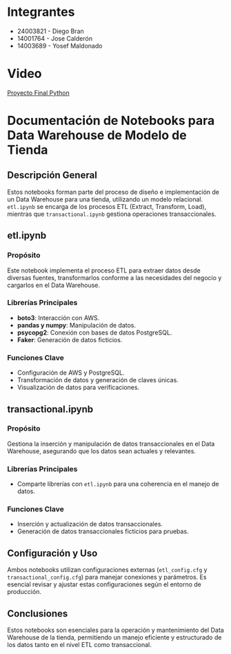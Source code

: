 # Integrantes

- 24003821 - Diego Bran
- 14001764 - Jose Calderón
- 14003689 - Yosef Maldonado

# Video

[Proyecto Final Python]()

# Documentación de Notebooks para Data Warehouse de Modelo de Tienda

## Descripción General

Estos notebooks forman parte del proceso de diseño e implementación de un Data Warehouse para una tienda, utilizando un modelo relacional. `etl.ipynb` se encarga de los procesos ETL (Extract, Transform, Load), mientras que `transactional.ipynb` gestiona operaciones transaccionales.

## etl.ipynb

### Propósito

Este notebook implementa el proceso ETL para extraer datos desde diversas fuentes, transformarlos conforme a las necesidades del negocio y cargarlos en el Data Warehouse.

### Librerías Principales

- **boto3**: Interacción con AWS.
- **pandas y numpy**: Manipulación de datos.
- **psycopg2**: Conexión con bases de datos PostgreSQL.
- **Faker**: Generación de datos ficticios.

### Funciones Clave

- Configuración de AWS y PostgreSQL.
- Transformación de datos y generación de claves únicas.
- Visualización de datos para verificaciones.

## transactional.ipynb

### Propósito

Gestiona la inserción y manipulación de datos transaccionales en el Data Warehouse, asegurando que los datos sean actuales y relevantes.

### Librerías Principales

- Comparte librerías con `etl.ipynb` para una coherencia en el manejo de datos.

### Funciones Clave

- Inserción y actualización de datos transaccionales.
- Generación de datos transaccionales ficticios para pruebas.

## Configuración y Uso

Ambos notebooks utilizan configuraciones externas (`etl_config.cfg` y `transactional_config.cfg`) para manejar conexiones y parámetros. Es esencial revisar y ajustar estas configuraciones según el entorno de producción.

## Conclusiones

Estos notebooks son esenciales para la operación y mantenimiento del Data Warehouse de la tienda, permitiendo un manejo eficiente y estructurado de los datos tanto en el nivel ETL como transaccional.
